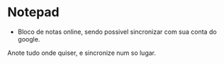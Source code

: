 # Notepad

- Bloco de notas online, sendo possivel sincronizar com sua
conta do google.

Anote tudo onde quiser, e sincronize num so lugar.